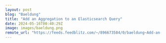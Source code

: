 ```yaml
---
layout: post
blog: "Baeldung"
title: "Add an Aggregation to an Elasticsearch Query"
date: 2024-05-16T00:40:29Z
image: images/baeldung.png
remote_url: "https://feeds.feedblitz.com/~/896673584/0/baeldung~Add-an-Aggregation-to-an-Elasticsearch-Query"
---
```

